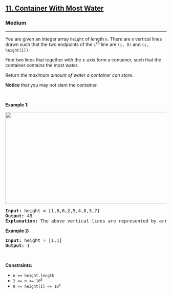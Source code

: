 <h2><a href="https://leetcode.com/problems/container-with-most-water/">11. Container With Most Water</a></h2><h3>Medium</h3><hr><div style="user-select: auto;"><p style="user-select: auto;">You are given an integer array <code style="user-select: auto;">height</code> of length <code style="user-select: auto;">n</code>. There are <code style="user-select: auto;">n</code> vertical lines drawn such that the two endpoints of the <code style="user-select: auto;">i<sup style="user-select: auto;">th</sup></code> line are <code style="user-select: auto;">(i, 0)</code> and <code style="user-select: auto;">(i, height[i])</code>.</p>

<p style="user-select: auto;">Find two lines that together with the x-axis form a container, such that the container contains the most water.</p>

<p style="user-select: auto;">Return <em style="user-select: auto;">the maximum amount of water a container can store</em>.</p>

<p style="user-select: auto;"><strong style="user-select: auto;">Notice</strong> that you may not slant the container.</p>

<p style="user-select: auto;">&nbsp;</p>
<p style="user-select: auto;"><strong style="user-select: auto;">Example 1:</strong></p>
<img alt="" src="https://s3-lc-upload.s3.amazonaws.com/uploads/2018/07/17/question_11.jpg" style="width: 600px; height: 287px; user-select: auto;">
<pre style="position: relative; user-select: auto;"><strong style="user-select: auto;">Input:</strong> height = [1,8,6,2,5,4,8,3,7]
<strong style="user-select: auto;">Output:</strong> 49
<strong style="user-select: auto;">Explanation:</strong> The above vertical lines are represented by array [1,8,6,2,5,4,8,3,7]. In this case, the max area of water (blue section) the container can contain is 49.
<div class="open_grepper_editor" title="Edit &amp; Save To Grepper" style="user-select: auto;"></div></pre>

<p style="user-select: auto;"><strong style="user-select: auto;">Example 2:</strong></p>

<pre style="position: relative; user-select: auto;"><strong style="user-select: auto;">Input:</strong> height = [1,1]
<strong style="user-select: auto;">Output:</strong> 1
<div class="open_grepper_editor" title="Edit &amp; Save To Grepper" style="user-select: auto;"></div></pre>

<p style="user-select: auto;">&nbsp;</p>
<p style="user-select: auto;"><strong style="user-select: auto;">Constraints:</strong></p>

<ul style="user-select: auto;">
	<li style="user-select: auto;"><code style="user-select: auto;">n == height.length</code></li>
	<li style="user-select: auto;"><code style="user-select: auto;">2 &lt;= n &lt;= 10<sup style="user-select: auto;">5</sup></code></li>
	<li style="user-select: auto;"><code style="user-select: auto;">0 &lt;= height[i] &lt;= 10<sup style="user-select: auto;">4</sup></code></li>
</ul>
</div>